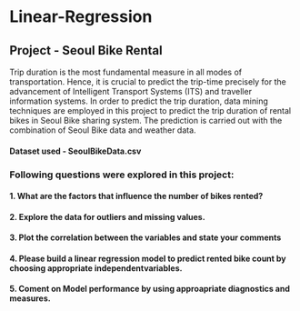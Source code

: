 # Linear-Regression

## Project - Seoul Bike Rental 

Trip duration is the most fundamental measure in all modes of transportation. Hence, it is crucial to predict the trip-time precisely for the advancement of Intelligent Transport Systems (ITS) and traveller information systems. In order to predict the trip duration, data mining techniques are employed in this project to predict the trip duration of rental bikes in Seoul Bike sharing system. The prediction is carried out with the combination of Seoul Bike data and weather data.

#### Dataset used - SeoulBikeData.csv

### Following questions were explored in this project:

#### 1. What are the factors that influence the number of bikes rented?

#### 2. Explore the data for outliers and missing values.

#### 3. Plot the correlation between the variables and state your comments

#### 4. Please build a linear regression model to predict rented bike count by choosing appropriate independentvariables.

#### 5. Coment on Model performance by using approapriate diagnostics and measures.

